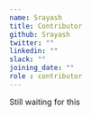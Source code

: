 ```yaml
---
name: Srayash
title: Contributor
github: Srayash
twitter: ""
linkedin: ""
slack: ""
joining_date: ""
role : contributor
---
```


Still waiting for this
